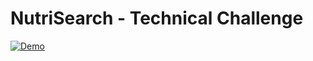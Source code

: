 # NutriSearch - Technical Challenge

[![Demo](https://img.youtube.com/vi/X8nDHou0bd0/maxresdefault.jpg)](https://www.youtube.com/watch?v=X8nDHou0bd0)